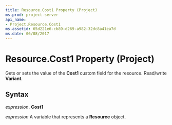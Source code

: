 ```yaml
---
title: Resource.Cost1 Property (Project)
ms.prod: project-server
api_name:
- Project.Resource.Cost1
ms.assetid: 65d221e6-cb89-d269-a982-32dc8a41ea7d
ms.date: 06/08/2017
---
```



# Resource.Cost1 Property (Project)

Gets or sets the value of the **Cost1** custom field for the resource. Read/write **Variant**.


## Syntax

 _expression_. **Cost1**

 _expression_ A variable that represents a **Resource** object.


